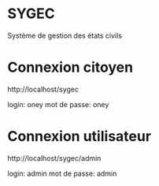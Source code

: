 # SYGEC
Système de gestion des états civils


# Connexion citoyen
http://localhost/sygec

login: oney
mot de passe: oney


# Connexion utilisateur
http://localhost/sygec/admin

login: admin
mot de passe: admin


